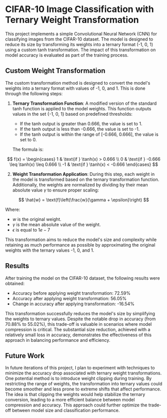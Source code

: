 # CIFAR-10 Image Classification with Ternary Weight Transformation
This project implements a simple Convolutional Neural Network (CNN) for classifying images from the CIFAR-10 dataset. The model is designed to reduce its size by transforming its weights into a ternary format (-1, 0, 1) using a custom tanh transformation. The impact of this transformation on model accuracy is evaluated as part of the training process.

## Custom Weight Transformation

The custom transformation method is designed to convert the model's weights into a ternary format with values of -1, 0, and 1. This is done through the following steps:

1. **Ternary Transformation Function**: A modified version of the standard tanh function is applied to the model weights. This function outputs values in the set \{-1, 0, 1\} based on predefined thresholds:
   - If the tanh output is greater than 0.666, the value is set to 1.
   - If the tanh output is less than -0.666, the value is set to -1.
   - If the tanh output is within the range of [-0.666, 0.666], the value is set to 0.

   The formula is:

$$
   f(x) = 
   \begin{cases} 
   1 & \text{if } \tanh(x) > 0.666 \\
   0 & \text{if } -0.666 \leq \tanh(x) \leq 0.666 \\
   -1 & \text{if } \tanh(x) < -0.666 
   \end{cases}
$$


2. **Weight Transformation Application**: During this step, each weight in the model is transformed based on the ternary transformation function. Additionally, the weights are normalized by dividing by their mean absolute value $\gamma$ to ensure proper scaling:

  $$
   \hat{w} = \text{f}\left(\frac{w}{\gamma + \epsilon}\right)
  $$
  
   Where:
   - $w$ is the original weight.
   - $\gamma$ is the mean absolute value of the weight.
   - $\epsilon$ is equal to $1e-7$

This transformation aims to reduce the model's size and complexity while retaining as much performance as possible by approximating the original weights with the ternary values -1, 0, and 1.

## Results
After training the model on the CIFAR-10 dataset, the following results were obtained:

- Accuracy before applying weight transformation: 72.59%
- Accuracy after applying weight transformation: 56.05%
- Change in accuracy after applying transformation: -16.54%

This transformation successfully reduces the model's size by simplifying the weights to ternary values. Despite the notable drop in accuracy (from 70.88% to 55.02%), this trade-off is valuable in scenarios where model compression is critical. The substantial size reduction, achieved with a relatively small loss in accuracy, demonstrates the effectiveness of this approach in balancing performance and efficiency.

## Future Work

In future iterations of this project, I plan to experiment with techniques to minimize the accuracy drop associated with ternary weight transformations. One potential method is to introduce weight clipping during training. By restricting the range of weights, the transformation into ternary values could become smoother and less prone to extreme shifts that affect performance. The idea is that clipping the weights would help stabilize the ternary conversion, leading to a more efficient balance between model compression and accuracy. This approach could further optimize the trade-off between model size and classification performance.
















